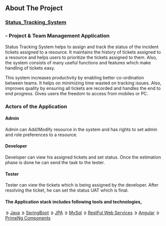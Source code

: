 ## About The Project

### [Status_Tracking_System](https://github.com/manimayan/Status_Tracking_System/files/8457469/sts_presentation.pptx)
### - Project & Team Management Application
Status Tracking System helps to assign and track the status of the incident tickets assigned to a resource.  It maintains the history of tickets assigned to a resource and helps users to prioritize the tickets assigned to them. Also, the system consists of many useful functions and features which make handling of tickets easy. 

This system increases productivity by enabling better co-ordination between teams. It helps on minimizing time wasted on tracking issues. Also, improves quality by ensuring all tickets are recorded and handles the end to end progress. Gives users the freedom to access from mobiles or PC. 

### Actors of the Application

#### Admin
Admin can Add/Modify resource in the system and has rights to set admin and role preferences to a resource. 

#### Developer
Developer can view his assigned tickets and set status. Once the estimation phase is done he can send the task to the tester.  

#### Tester
Tester can view the tickets which is being assigned by the developer. After resolving the ticket, he can set the status UAT which is final. 

#### The Application stack includes following tools and technologies,

➲ [Java](https://docs.oracle.com/javase/tutorial/)
➲ [SpringBoot](https://spring.io/projects/spring-boot)
➲ [JPA](https://spring.io/projects/spring-data-jpa)
➲ [MySql](https://www.mysqltutorial.org/)
➲ [RestFul Web Services](https://spring.io/guides/gs/rest-service/)
➲ [Angular](https://angular.io/)
➲ [PrimeNg Components](https://www.primefaces.org/primeng/#/setup)
